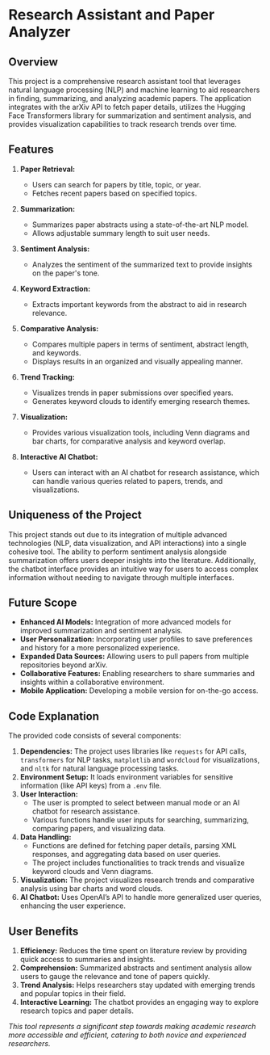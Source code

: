 # Research Assistant and Paper Analyzer

## Overview
This project is a comprehensive research assistant tool that leverages natural language processing (NLP) and machine learning to aid researchers in finding, summarizing, and analyzing academic papers. 
The application integrates with the arXiv API to fetch paper details, utilizes the Hugging Face Transformers library for summarization and sentiment analysis, and provides visualization capabilities to track research trends over time.

## Features

1. **Paper Retrieval:**
   - Users can search for papers by title, topic, or year.
   - Fetches recent papers based on specified topics.

2. **Summarization:**
   - Summarizes paper abstracts using a state-of-the-art NLP model.
   - Allows adjustable summary length to suit user needs.

3. **Sentiment Analysis:**
   - Analyzes the sentiment of the summarized text to provide insights on the paper's tone.

4. **Keyword Extraction:**
   - Extracts important keywords from the abstract to aid in research relevance.

5. **Comparative Analysis:**
   - Compares multiple papers in terms of sentiment, abstract length, and keywords.
   - Displays results in an organized and visually appealing manner.

6. **Trend Tracking:**
   - Visualizes trends in paper submissions over specified years.
   - Generates keyword clouds to identify emerging research themes.

7. **Visualization:**
   - Provides various visualization tools, including Venn diagrams and bar charts, for comparative analysis and keyword overlap.
  
8. **Interactive AI Chatbot:**
   - Users can interact with an AI chatbot for research assistance, which can handle various queries related to papers, trends, and visualizations.
  
## Uniqueness of the Project
This project stands out due to its integration of multiple advanced technologies (NLP, data visualization, and API interactions) into a single cohesive tool. 
The ability to perform sentiment analysis alongside summarization offers users deeper insights into the literature. 
Additionally, the chatbot interface provides an intuitive way for users to access complex information without needing to navigate through multiple interfaces.

## Future Scope
   - **Enhanced AI Models:** Integration of more advanced models for improved summarization and sentiment analysis.
   - **User Personalization:** Incorporating user profiles to save preferences and history for a more personalized experience.
   - **Expanded Data Sources:** Allowing users to pull papers from multiple repositories beyond arXiv.
   - **Collaborative Features:** Enabling researchers to share summaries and insights within a collaborative environment.
   - **Mobile Application:** Developing a mobile version for on-the-go access.

## Code Explanation

The provided code consists of several components:

1. **Dependencies:** The project uses libraries like `requests` for API calls, `transformers` for NLP tasks, `matplotlib` and `wordcloud` for visualizations, and `nltk` for natural language processing tasks.
2. **Environment Setup:** It loads environment variables for sensitive information (like API keys) from a `.env` file.
3. **User Interaction:**
   - The user is prompted to select between manual mode or an AI chatbot for research assistance.
   - Various functions handle user inputs for searching, summarizing, comparing papers, and visualizing data.
4. **Data Handling:**
   - Functions are defined for fetching paper details, parsing XML responses, and aggregating data based on user queries.
   - The project includes functionalities to track trends and visualize keyword clouds and Venn diagrams.
5. **Visualization:** The project visualizes research trends and comparative analysis using bar charts and word clouds.
6. **AI Chatbot:** Uses OpenAI’s API to handle more generalized user queries, enhancing the user experience.

## User Benefits

1. **Efficiency:** Reduces the time spent on literature review by providing quick access to summaries and insights.
2. **Comprehension:** Summarized abstracts and sentiment analysis allow users to gauge the relevance and tone of papers quickly.
3. **Trend Analysis:** Helps researchers stay updated with emerging trends and popular topics in their field.
4. **Interactive Learning:** The chatbot provides an engaging way to explore research topics and paper details.

*This tool represents a significant step towards making academic research more accessible and efficient, catering to both novice and experienced researchers.*
